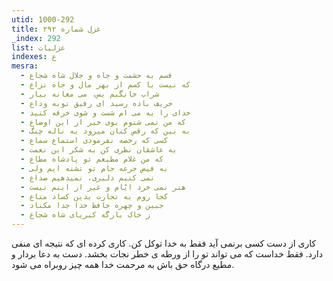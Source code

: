```yaml
---
utid: 1000-292
title: غزل شماره ۲۹۲
_index: 292
list: غزلیات
indexes: ع
mesra:
  - قسم به حشمت و جاه و جلال شاه شجاع
  - که نیست با کسم از بهر مال و جاه نزاع
  - شراب خانگیم بس، می مغانه بیار
  - حریف باده رسید ای رفیق توبه وداع
  - خدای را به می ام شست و شوی خرقه کنید
  - که من نمی شنوم بوی خیر از این اوضاع
  - به بین که رقص کنان میرود به ناله چنگ
  - کسی که رخصه نفرمودی استماع سماع
  - به عاشقان نظری کن به شکر این نعمت
  - که من غلام مطیعم تو پادشاه مطاع
  - به فیض جرعه جام تو تشنه ایم ولی
  - نمی کنیم دلیری، نمیدهیم صداع
  - هنر نمی خرد ایّام و غیر از اینم نیست
  - کجا روم به تجارت بدین کساد متاع
  - جبین و چهره حافظ خدا جدا مکناد
  - ز خاک بارگه کبریای شاه شجاع
---
```

کاری از دست کسی برنمی آید فقط به خدا توکل کن. کاری کرده ای که نتیجه ای منفی دارد. فقط خداست که می تواند تو را از ورطه ی خطر نجات بخشد. دست به دعا بردار و مطیع درگاه حق باش به مرحمت خدا همه چیز روبراه می شود.
